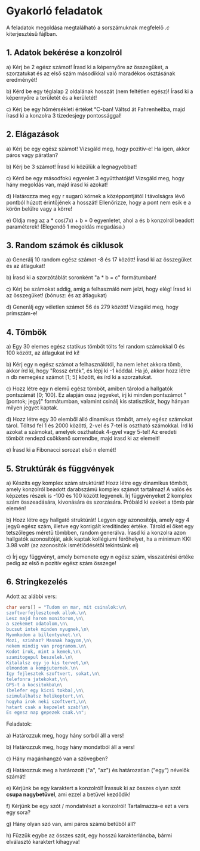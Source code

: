 # Gyakorló feladatok

A feladatok megoldása megtalálható a sorszámuknak megfelelő *.c* kiterjesztésű fájlban.

## 1. Adatok bekérése a konzolról

a) Kérj be 2 egész számot! Írasd ki a képernyőre az összegüket, a szorzatukat és az első szám másodikkal való maradékos osztásának eredményét!

b) Kérd be egy téglalap 2 oldalának hosszát (nem feltétlen egész)! Írasd ki a képernyőre a területét és a kerületét!

c) Kérj be egy hőmérsékleti értéket °C-ban! Váltsd át Fahrenheitba, majd írasd ki a konzolra 3 tizedesjegy pontossággal!

## 2. Elágazások

a) Kérj be egy egész számot! Vizsgáld meg, hogy pozitív-e! Ha igen, akkor páros vagy páratlan?

b) Kérj be 3 számot! Írasd ki közülük a legnagyobbat!

c) Kérd be egy másodfokú egyenlet 3 együtthatóját! Vizsgáld meg, hogy hány megoldás van, majd írasd ki azokat!

d) Határozza meg egy r sugarú körnek a középpontjától l távolságra lévő pontból húzott érintőjének a hosszát! Ellenőrizze, hogy a pont nem esik e a körön belülre vagy a körre!

e) Oldja meg az a * cos(7x) + b = 0 egyenletet, ahol a és b konzolról beadott paraméterek! (Elegendő 1 megoldás megadása.)

## 3. Random számok és ciklusok

a) Generálj 10 random egész számot -8 és 17 között! Írasd ki az összegüket és az átlagukat!

b) Írasd ki a szorzótáblát soronként "a * b = c" formátumban!

c) Kérj be számokat addig, amíg a felhasználó nem jelzi, hogy elég! Írasd ki az összegüket! (bónusz: és az átlagukat)

d) Generálj egy véletlen számot 56 és 279 között! Vizsgáld meg, hogy prímszám-e!


## 4. Tömbök

a) Egy 30 elemes egész statikus tömböt tölts fel random számokkal 0 és 100 között, az átlagukat írd ki!

b) Kérj egy n egész számot a felhasználótól,
ha nem lehet akkora tömb, akkor írd ki, hogy "Rossz érték", és lépj ki -1 kóddal.
Ha jó, akkor hozz létre n db nemegész számot [1; 5] között, és írd ki
a szorzatukat.

c) Hozz létre egy n elemű egész tömböt, amiben tárolod a hallgatók pontszámát [0; 100].
Ez alapján ossz jegyeket, írj ki minden pontszámot "[pontok; jegy]" formátumban,
valamint csinálj kis statisztikát, hogy hányan milyen jegyet kaptak.

d) Hozz létre egy 30 elemből álló dinamikus tömböt, amely egész számokat tárol. Töltsd fel 1 és 2000 közötti, 2-vel és 7-tel is osztható számokkal. Írd ki azokat a számokat, amelyek oszthatóak 4-gyel vagy 5-tel! Az eredeti tömböt rendezd csökkenő sorrendbe, majd írasd ki az elemeit!

e) Írasd ki a Fibonacci sorozat első n elemét!

## 5. Struktúrák és függvények

a) Készíts egy komplex szám struktúrát! Hozz létre egy dinamikus tömböt, amely konzolról beadott darabszámú komplex számot tartalmaz! A valós és képzetes részek is -100 és 100 között legyenek. Írj függvényeket 2 komplex szám összeadására, kivonására és szorzására. Próbáld ki ezeket a tömb pár elemén!

b) Hozz létre egy hallgató struktúrát! Legyen egy azonosítója, amely egy 4 jegyű egész szám, illetve egy korrigált kreditindex értéke. Tárold el őket egy tetszőleges méretű tömbben, random generálva. Írasd ki a konzolra azon hallgatók azonosítóját, akik kaptak kollégiumi férőhelyet, ha a minimum KKI 3.98 volt! (az azonosítók ismétlődésétől tekintsünk el)

c) Írj egy függvényt, amely bemenete egy n egész szám, visszatérési értéke pedig az első n pozitív egész szám összege!


## 6. Stringkezelés

Adott az alábbi vers:
```C
char vers[] = "Tudom en mar, mit csinalok:\n\
szoftverfejlesztonek allok.\n\
Lesz majd harom monitorom,\n\
a szekemet odatolom,\n\
bucsut intek minden nyugnek,\n\
Nyomkodom a billentyuket.\n\
Mozi, szinhaz? Masnak hagyom,\n\
nekem mindig van programom.\n\
Kodot irok, mint a kemek,\n\
szamitogepul beszelek.\n\
Kitalalsz egy jo kis tervet,\n\
elmondom a kompjuternek.\n\
Igy fejlesztek szoftvert, sokat,\n\
telefonra jatekokat,\n\
GPS-t a kocsitokba\n\
(belefer egy kicsi tokba),\n\
szimulalhatsz helikoptert,\n\
hogyha irok neki szoftvert,\n\
hatart csak a kepzelet szab!\n\
Es egesz nap gepezek csak.\n";
```
Feladatok:

a) Határozzuk meg, hogy hány sorból áll a vers!

b) Határozzuk meg, hogy hány mondatból áll a vers!

c) Hány magánhangzó van a szövegben?

d) Határozzuk meg a határozott ("a", "az") és határozatlan ("egy") névelők számát!

e) Kérjünk be egy karaktert a konzolról! Írassuk ki az összes olyan szót **csupa nagybetűvel**, ami ezzel a betűvel kezdődik!

f) Kérjünk be egy szót / mondatrészt a konzolról! Tartalmazza-e ezt a vers egy sora?

g) Hány olyan szó van, ami páros számú betűből áll?

h) Fűzzük egybe az összes szót, egy hosszú karakterláncba, bármi elválasztó karaktert kihagyva!






